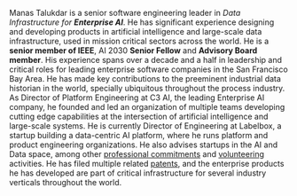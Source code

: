 Manas Talukdar is a senior software engineering leader in _Data Infrastructure for **Enterprise AI**_. He has significant experience designing and developing products in artificial intelligence and large-scale data infrastructure, used in mission critical sectors across the world. He is a **senior member of IEEE**, AI 2030 **Senior Fellow** and **Advisory Board member**. His experience spans over a decade and a half in leadership and critical roles for leading enterprise software companies in the San Francisco Bay Area. He has made key contributions to the preeminent industrial data historian in the world, specially ubiquitous throughout the process industry. As Director of Platform Engineering at C3 AI, the leading Enterprise AI company, he founded and led an organization of multiple teams developing cutting edge capabilities at the intersection of artificial intelligence and large-scale systems. He is currently Director of Engineering at Labelbox, a startup building a data-centric AI platform, where he runs platform and product engineering organizations. He also advises startups in the AI and Data space, among other [professional commitments](/about/professional-commitments/) and [volunteering](/about/volunteering/) activities. He has filed multiple related [patents](/about/patents/), and the enterprise products he has developed are part of critical infrastructure for several industry verticals throughout the world.
